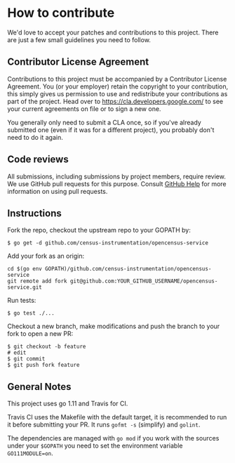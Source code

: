 # How to contribute

We'd love to accept your patches and contributions to this project. There are
just a few small guidelines you need to follow.

## Contributor License Agreement

Contributions to this project must be accompanied by a Contributor License
Agreement. You (or your employer) retain the copyright to your contribution,
this simply gives us permission to use and redistribute your contributions as
part of the project. Head over to <https://cla.developers.google.com/> to see
your current agreements on file or to sign a new one.

You generally only need to submit a CLA once, so if you've already submitted one
(even if it was for a different project), you probably don't need to do it
again.

## Code reviews

All submissions, including submissions by project members, require review. We
use GitHub pull requests for this purpose. Consult [GitHub Help] for more
information on using pull requests.

[GitHub Help]: https://help.github.com/articles/about-pull-requests/

## Instructions

Fork the repo, checkout the upstream repo to your GOPATH by:

```
$ go get -d github.com/census-instrumentation/opencensus-service
```

Add your fork as an origin:

```
cd $(go env GOPATH)/github.com/census-instrumentation/opencensus-service
git remote add fork git@github.com:YOUR_GITHUB_USERNAME/opencensus-service.git
```

Run tests:

```
$ go test ./...
```

Checkout a new branch, make modifications and push the branch to your fork
to open a new PR:

```
$ git checkout -b feature
# edit
$ git commit
$ git push fork feature
```

## General Notes

This project uses go 1.11 and Travis for CI.

Travis CI uses the Makefile with the default target, it is recommended to
run it before submitting your PR. It runs `gofmt -s` (simplify) and `golint`.

The dependencies are managed with `go mod` if you work with the sources under your
`$GOPATH` you need to set the environment variable `GO111MODULE=on`.
